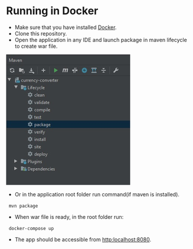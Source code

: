 # Running in Docker
* Make sure that you have installed [Docker](https://docs.docker.com/engine/installation/).
* Clone this repository.
* Open the application in any IDE and launch package in maven lifecycle to create war file.

![Example screenshot](./img/1.jpg)

* Or in the application root folder run command(if maven is installed).

```
 mvn package
```

* When war file is ready, in the root folder run:
	
```
 docker-compose up
```
* The app should be accessible from [http:localhost:8080](http:localhost:8080).
